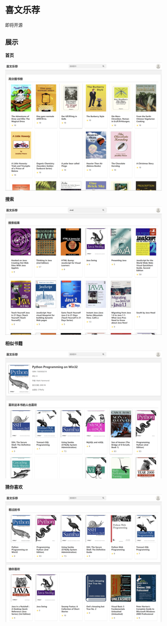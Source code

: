# 喜文乐荐

即将开源



## 展示

**首页**

![home](./img/home.png)

**搜索**

![search](./img/search.png)

**相似书籍**

![book](./img/book.png)

**猜你喜欢**

![user](./img/user.png)
